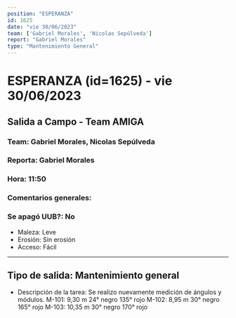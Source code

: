 ```yaml
---
position: "ESPERANZA"
id: 1625
date: "vie 30/06/2023"
team: ['Gabriel Morales', 'Nicolas Sepúlveda']
report: "Gabriel Morales"
type: "Mantenimiento General"
---
```


# ESPERANZA (id=1625) - vie 30/06/2023
## Salida a Campo - Team AMIGA
### Team: Gabriel Morales, Nicolas Sepúlveda
### Reporta: Gabriel Morales
### Hora: 11:50
### Comentarios generales: 
### Se apagó UUB?: No 
- Maleza: Leve
- Erosión: Sin erosión
- Acceso: Fácil
---------
## Tipo de salida: Mantenimiento general
   - Descripción de la tarea: Se realizo nuevamente medición de ángulos y módulos.
M-101: 9,30 m 24° negro 135° rojo
M-102: 8,95 m 30° negro 165° rojo
M-103: 10,35 m 30° negro 170° rojo
